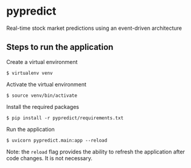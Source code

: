 # pypredict
Real-time stock market predictions using an event-driven architecture

## Steps to run the application

Create a virtual environment

```
$ virtualenv venv
```

Activate the virtual environment

```
$ source venv/bin/activate
```

Install the required packages

```
$ pip install -r pypredict/requirements.txt
```

Run the application

```
$ uvicorn pypredict.main:app --reload
```

Note: the `reload` flag provides the ability to refresh the application after code changes.  It is not necessary.
